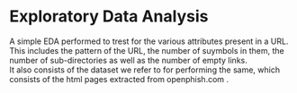 # Exploratory Data Analysis
A simple EDA performed to trest for the various attributes present in a URL. This includes the pattern of the URL, the number of suymbols in them, the number of sub-directories as well as the number of empty links.  
It also consists of the dataset we refer to for performing the same, which consists of the html pages extracted from openphish.com .
